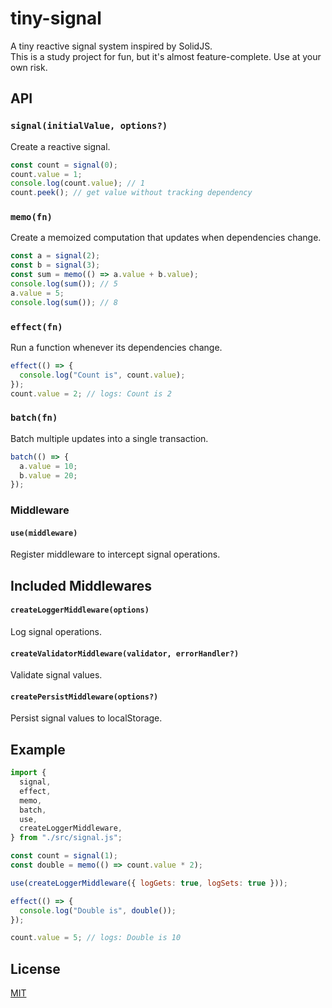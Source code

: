 # tiny-signal

A tiny reactive signal system inspired by SolidJS.  
This is a study project for fun, but it's almost feature-complete. Use at your own risk.

## API

### `signal(initialValue, options?)`

Create a reactive signal.

```js
const count = signal(0);
count.value = 1;
console.log(count.value); // 1
count.peek(); // get value without tracking dependency
```

### `memo(fn)`

Create a memoized computation that updates when dependencies change.

```js
const a = signal(2);
const b = signal(3);
const sum = memo(() => a.value + b.value);
console.log(sum()); // 5
a.value = 5;
console.log(sum()); // 8
```

### `effect(fn)`

Run a function whenever its dependencies change.

```js
effect(() => {
  console.log("Count is", count.value);
});
count.value = 2; // logs: Count is 2
```

### `batch(fn)`

Batch multiple updates into a single transaction.

```js
batch(() => {
  a.value = 10;
  b.value = 20;
});
```

### Middleware

#### `use(middleware)`

Register middleware to intercept signal operations.

## Included Middlewares

#### `createLoggerMiddleware(options)`

Log signal operations.

#### `createValidatorMiddleware(validator, errorHandler?)`

Validate signal values.

#### `createPersistMiddleware(options?)`

Persist signal values to localStorage.

## Example

```js
import {
  signal,
  effect,
  memo,
  batch,
  use,
  createLoggerMiddleware,
} from "./src/signal.js";

const count = signal(1);
const double = memo(() => count.value * 2);

use(createLoggerMiddleware({ logGets: true, logSets: true }));

effect(() => {
  console.log("Double is", double());
});

count.value = 5; // logs: Double is 10
```

## License

[MIT](./LICENSE)
